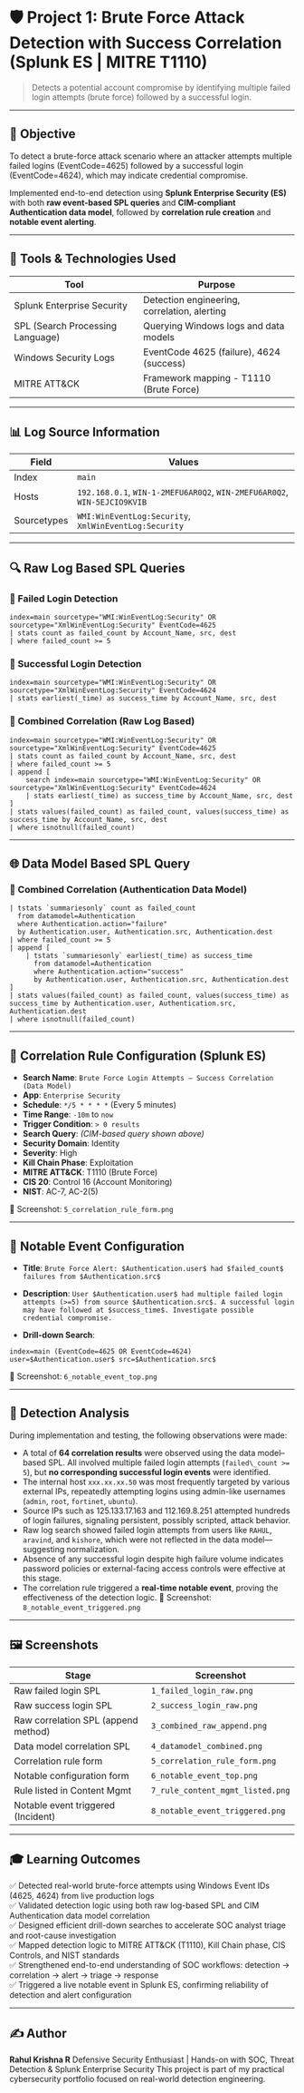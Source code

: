 # 🛡️ Project 1: Brute Force Attack Detection with Success Correlation (Splunk ES | MITRE T1110)

> Detects a potential account compromise by identifying multiple failed login attempts (brute force) followed by a successful login.

---

## 🎯 Objective

To detect a brute-force attack scenario where an attacker attempts multiple failed logins (EventCode=4625) followed by a successful login (EventCode=4624), which may indicate credential compromise.

Implemented end-to-end detection using **Splunk Enterprise Security (ES)** with both **raw event-based SPL queries** and **CIM-compliant Authentication data model**, followed by **correlation rule creation** and **notable event alerting**.

---

## 🔧 Tools & Technologies Used

| Tool                             | Purpose                                       |
| -------------------------------- | --------------------------------------------- |
| Splunk Enterprise Security       | Detection engineering, correlation, alerting  |
| SPL (Search Processing Language) | Querying Windows logs and data models         |
| Windows Security Logs            | EventCode 4625 (failure), 4624 (success)      |
| MITRE ATT&CK                     | Framework mapping - T1110 (Brute Force)       |

---

## 📊 Log Source Information

| Field       | Values                                                                   |
| ----------- | ------------------------------------------------------------------------ |
| Index       | `main`                                                                   |
| Hosts       | `192.168.0.1`, `WIN-1-2MEFU6AR0Q2`, `WIN-2MEFU6AR0Q2`, `WIN-5EJCIO9KVIB` |
| Sourcetypes | `WMI:WinEventLog:Security`, `XmlWinEventLog:Security`                    |

---

## 🔍 Raw Log Based SPL Queries

### 🔹 Failed Login Detection
```spl
index=main sourcetype="WMI:WinEventLog:Security" OR sourcetype="XmlWinEventLog:Security" EventCode=4625
| stats count as failed_count by Account_Name, src, dest
| where failed_count >= 5
````

### 🔹 Successful Login Detection

```spl
index=main sourcetype="WMI:WinEventLog:Security" OR sourcetype="XmlWinEventLog:Security" EventCode=4624
| stats earliest(_time) as success_time by Account_Name, src, dest
```

### 🔹 Combined Correlation (Raw Log Based)

```spl
index=main sourcetype="WMI:WinEventLog:Security" OR sourcetype="XmlWinEventLog:Security" EventCode=4625
| stats count as failed_count by Account_Name, src, dest
| where failed_count >= 5
| append [
    search index=main sourcetype="WMI:WinEventLog:Security" OR sourcetype="XmlWinEventLog:Security" EventCode=4624
    | stats earliest(_time) as success_time by Account_Name, src, dest
]
| stats values(failed_count) as failed_count, values(success_time) as success_time by Account_Name, src, dest
| where isnotnull(failed_count)
```

---

## 🌐 Data Model Based SPL Query

### 🔹 Combined Correlation (Authentication Data Model)

```spl
| tstats `summariesonly` count as failed_count 
  from datamodel=Authentication 
  where Authentication.action="failure"
  by Authentication.user, Authentication.src, Authentication.dest
| where failed_count >= 5
| append [
    | tstats `summariesonly` earliest(_time) as success_time 
      from datamodel=Authentication 
      where Authentication.action="success"
      by Authentication.user, Authentication.src, Authentication.dest
]
| stats values(failed_count) as failed_count, values(success_time) as success_time by Authentication.user, Authentication.src, Authentication.dest
| where isnotnull(failed_count)
```

---

## 🧠 Correlation Rule Configuration (Splunk ES)

* **Search Name**: `Brute Force Login Attempts – Success Correlation (Data Model)`
* **App**: `Enterprise Security`
* **Schedule**: `*/5 * * * *` (Every 5 minutes)
* **Time Range**: `-10m` to `now`
* **Trigger Condition**: `> 0 results`
* **Search Query**: *(CIM-based query shown above)*
* **Security Domain**: Identity
* **Severity**: High
* **Kill Chain Phase**: Exploitation
* **MITRE ATT\&CK**: T1110 (Brute Force)
* **CIS 20**: Control 16 (Account Monitoring)
* **NIST**: AC-7, AC-2(5)

📸 Screenshot: `5_correlation_rule_form.png`

---

## 🚨 Notable Event Configuration

* **Title**:
  `Brute Force Alert: $Authentication.user$ had $failed_count$ failures from $Authentication.src$`

* **Description**:
  `User $Authentication.user$ had multiple failed login attempts (>=5) from source $Authentication.src$. A successful login may have followed at $success_time$. Investigate possible credential compromise.`

* **Drill-down Search**:

```spl
index=main (EventCode=4625 OR EventCode=4624) user=$Authentication.user$ src=$Authentication.src$
```

📸 Screenshot: `6_notable_event_top.png`

---

## 🧪 Detection Analysis

During implementation and testing, the following observations were made:

* A total of **64 correlation results** were observed using the data model–based SPL. All involved multiple failed login attempts (`failed\_count >= 5`), but **no corresponding successful login events** were identified.
* The internal host `xxx.xx.xx.50` was most frequently targeted by various external IPs, repeatedly attempting logins using admin-like usernames (`admin`, `root`, `fortinet`, `ubuntu`).
* Source IPs such as 125.133.17.163 and 112.169.8.251 attempted hundreds of login failures, signaling persistent, possibly scripted, attack behavior.
* Raw log search showed failed login attempts from users like `RAHUL`, `aravind`, and `kishore`, which were not reflected in the data model—suggesting normalization.
* Absence of any successful login despite high failure volume indicates password policies or external-facing access controls were effective at this stage.
* The correlation rule triggered a **real-time notable event**, proving the effectiveness of the detection logic.
  📸 Screenshot: `8_notable_event_triggered.png`

---

## 🖼️ Screenshots

| Stage                               | Screenshot                       |
| ----------------------------------- | -------------------------------- |
| Raw failed login SPL                | `1_failed_login_raw.png`         |
| Raw success login SPL               | `2_success_login_raw.png`        |
| Raw correlation SPL (append method) | `3_combined_raw_append.png`      |
| Data model correlation SPL          | `4_datamodel_combined.png`       |
| Correlation rule form               | `5_correlation_rule_form.png`    |
| Notable configuration form          | `6_notable_event_top.png`        |
| Rule listed in Content Mgmt         | `7_rule_content_mgmt_listed.png` |
| Notable event triggered (Incident)  | `8_notable_event_triggered.png` |

---

## 🎓 Learning Outcomes  

✅ Detected real-world brute-force attempts using Windows Event IDs (4625, 4624) from live production logs  
✅ Validated detection logic using both raw log-based SPL and CIM Authentication data model correlation  
✅ Designed efficient drill-down searches to accelerate SOC analyst triage and root-cause investigation   
✅ Mapped detection logic to MITRE ATT\&CK (T1110), Kill Chain phase, CIS Controls, and NIST standards   
✅ Strengthened end-to-end understanding of SOC workflows: detection → correlation → alert → triage → response  
✅ Triggered a live notable event in Splunk ES, confirming reliability of detection and alert configuration  

---

## ✍️ Author

**Rahul Krishna R** 
Defensive Security Enthusiast | Hands-on with SOC, Threat Detection & Splunk Enterprise Security
This project is part of my practical cybersecurity portfolio focused on real-world detection engineering.

```
